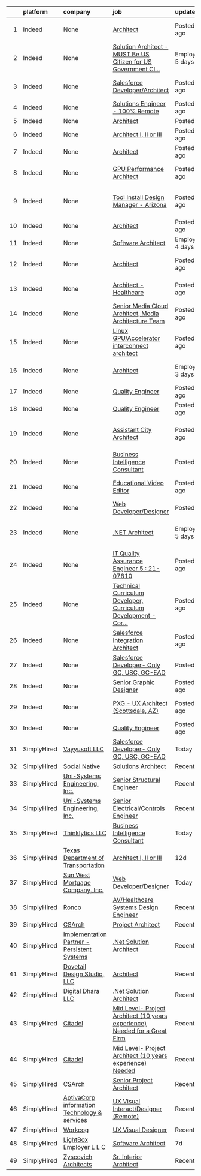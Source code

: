 

|    | platform    | company                                              | job                                                                                                                                                                                                                                                                                                                                                                                                                                                                                                                                                                                                                            | update_time               | location                                            |
|---:|:------------|:-----------------------------------------------------|:-------------------------------------------------------------------------------------------------------------------------------------------------------------------------------------------------------------------------------------------------------------------------------------------------------------------------------------------------------------------------------------------------------------------------------------------------------------------------------------------------------------------------------------------------------------------------------------------------------------------------------|:--------------------------|:----------------------------------------------------|
|  1 | Indeed      | None                                                 | [Architect](https://www.indeed.com/pagead/clk?mo=r&ad=-6NYlbfkN0DHfW9KadnLWgbx56GyaAL-L61uD6sI7FH5QFuArjBoSpTUFM-lBqYWCgOX1Spb4JrF69PnVA5sjOagFxArNDo5vWFQjG3_D1R0YvPb_7QsXYtcEqx6bs5MCvJPKs6kXuVCPtdAy6pGUygHaBoaXLRaWlAhmKp_H0p6UH3TcgeY36zFKuRJwOZmdyRuUaxRPXzFJ8L8zyp26qUPk229AheD173OiKzPYhNttr_JrVVRJYgX3y-XATC0sG_lVLxz_xp-oUc6RqEYoIL5kCoTNs1qdUcCZIhk1pHrt6-61ycUFUW4i7CjHo0JsjREST6wOwqI9-L45bMe7-UqZkobuC7JKZk4cU5IktV_1M6dMXRSgNCiUk01b1nm0-gTDCGWWhY1GrSQ5IgWx1-neruf8NU_XasLSxqqSgkfW2LgmPnhZNM6-Hl6bNg4eL4qGAu5eq6lL1FN-A9ZMxgB5cSqdioPkkxsGMzBrZw=&p=0&fvj=1&vjs=3)                                            | Posted9 days ago          | Galt, CA 95632+1 location                           |
|  2 | Indeed      | None                                                 | [Solution Architect - MUST Be US Citizen for US Government Cl...](https://www.indeed.com/company/Johnson-Technology-Systems-Inc/jobs/Solution-Architect-cd457670056b42b4?fccid=8fcfd17983e776ed&vjs=3)                                                                                                                                                                                                                                                                                                                                                                                                                         | EmployerActive 5 days ago | Remote                                              |
|  3 | Indeed      | None                                                 | [Salesforce Developer/Architect](https://www.indeed.com/rc/clk?jk=f73f354168893cb8&fccid=5c89b330c945c5d0&vjs=3)                                                                                                                                                                                                                                                                                                                                                                                                                                                                                                               | Posted4 days ago          | Sacramento, CA 95819 (East Sacramento area)         |
|  4 | Indeed      | None                                                 | [Solutions Engineer - 100% Remote](https://www.indeed.com/pagead/clk?mo=r&ad=-6NYlbfkN0BAezr-5Y981Z1DAlqNgxc_oBTCqSWb7n6OEBzxh4A7sETo1WeMC3rZv17NUiNRKDUeZIR8Ojp-ryKVsLKQbi8UVBPt_bJiRW2NaXOAS5CZsUAQo9jEVPR6pXh3N9FHIiXCgIa0-GB853xdWptJUMLALPn3dTurD9RDoNKXzMmBDkmBe12X7a-IWl3mqbAopZCEyZAn2HakyBrTXVd7m7Vy5Z0CwK-AYVUQ2Eiz_tP5IZvnydg1quxu7-OaE_iBvMpoc1vxTPnTxOa7jSl9AQqWOVj73gnXF6TdMD4H3mMiezKacwJaeERcCVXTO26-KNJmA-_AY_-HPqRWNjtO6NwbuHJQvgssVhM2v4W1E1xB1qamztAK9p2lP7n1FvOeshTK4SXZpkM8gsgZ3y7tOjEsEwbS4bl2volpOdfDrbwe99t7dnc5OL0DYCG4Hb1lON2DYLbyk8TIftFT5XYTA7pG4z4fKjzYcL2-SfULiDZcib-Pnsco673Y&p=1&fvj=1&vjs=3) | Posted10 days ago         | Phoenix, AZ+9 locations•Remote                      |
|  5 | Indeed      | None                                                 | [Architect](https://www.indeed.com/company/The-Vault-Home-Collection/jobs/Architect-d16ef0ea5152ff79?fccid=4808bf3b45e16c8d&vjs=3)                                                                                                                                                                                                                                                                                                                                                                                                                                                                                             | PostedToday               | Golden, CO                                          |
|  6 | Indeed      | None                                                 | [Architect I, II or III](https://www.indeed.com/rc/clk?jk=263ced32a0ad80b8&fccid=e787d33bd6f3ef98&vjs=3)                                                                                                                                                                                                                                                                                                                                                                                                                                                                                                                       | Posted12 days ago         | United States+1 location                            |
|  7 | Indeed      | None                                                 | [Architect](https://www.indeed.com/company/Imagination-Mechanics/jobs/Architect-c34043cfed252c19?fccid=252ab6f92f825250&vjs=3)                                                                                                                                                                                                                                                                                                                                                                                                                                                                                                 | Posted2 days ago          | Poulsbo, WA 98370                                   |
|  8 | Indeed      | None                                                 | [GPU Performance Architect](https://www.indeed.com/rc/clk?jk=5fa31ca609d91e82&fccid=936367796261bd6e&vjs=3)                                                                                                                                                                                                                                                                                                                                                                                                                                                                                                                    | Posted4 days ago          | Folsom, CA 95630+2 locations                        |
|  9 | Indeed      | None                                                 | [Tool Install Design Manager - Arizona](https://www.indeed.com/rc/clk?jk=9e0c4723e70caf5d&fccid=936367796261bd6e&vjs=3)                                                                                                                                                                                                                                                                                                                                                                                                                                                                                                        | Posted4 days ago          | Phoenix, AZ 85018 (Camelback East area)             |
| 10 | Indeed      | None                                                 | [Architect](https://www.indeed.com/rc/clk?jk=5727d4e4bab2bd70&fccid=0d6dfce213db15ab&vjs=3)                                                                                                                                                                                                                                                                                                                                                                                                                                                                                                                                    | Posted11 days ago         | Lafayette, CO 80026•Remote                          |
| 11 | Indeed      | None                                                 | [Software Architect](https://www.indeed.com/company/LightBox-Employer-L-L-C/jobs/Software-Architect-5bcc8d0e007ffd8b?fccid=6d182b0f66a4965c&vjs=3)                                                                                                                                                                                                                                                                                                                                                                                                                                                                             | EmployerActive 4 days ago | Remote                                              |
| 12 | Indeed      | None                                                 | [Architect](https://www.indeed.com/rc/clk?jk=9d6e3af771a7f483&fccid=23d7df2e2fea0910&vjs=3)                                                                                                                                                                                                                                                                                                                                                                                                                                                                                                                                    | Posted11 days ago         | Denver, CO 80202 (Lodo area)+2 locations            |
| 13 | Indeed      | None                                                 | [Architect - Healthcare](https://www.indeed.com/rc/clk?jk=939afeec8646e939&fccid=711f26889f3189e1&vjs=3)                                                                                                                                                                                                                                                                                                                                                                                                                                                                                                                       | Posted5 days ago          | Seattle, WA 98101 (Downtown area)                   |
| 14 | Indeed      | None                                                 | [Senior Media Cloud Architect, Media Architecture Team](https://www.indeed.com/rc/clk?jk=7fa11d39082e191a&fccid=fe2d21eef233e94a&vjs=3)                                                                                                                                                                                                                                                                                                                                                                                                                                                                                        | Posted7 days ago          | United States+17 locations                          |
| 15 | Indeed      | None                                                 | [Linux GPU/Accelerator interconnect architect](https://www.indeed.com/rc/clk?jk=3cd38b7945969d45&fccid=936367796261bd6e&vjs=3)                                                                                                                                                                                                                                                                                                                                                                                                                                                                                                 | Posted4 days ago          | Chandler, AZ 85226                                  |
| 16 | Indeed      | None                                                 | [Architect](https://www.indeed.com/company/Blue-Ridge-Hotel-Partners-LLC/jobs/Architect-f3fea741d32b7f5d?fccid=4709bfb5d052e441&vjs=3)                                                                                                                                                                                                                                                                                                                                                                                                                                                                                         | EmployerActive 3 days ago | Indianapolis, IN 46241 (Park Fletcher area)         |
| 17 | Indeed      | None                                                 | [Quality Engineer](https://www.indeed.com/rc/clk?jk=5149f784f26be10f&fccid=1bb6913d6fa0df67&vjs=3)                                                                                                                                                                                                                                                                                                                                                                                                                                                                                                                             | Posted9 days ago          | Goodyear, AZ                                        |
| 18 | Indeed      | None                                                 | [Quality Engineer](https://www.indeed.com/rc/clk?jk=5149f784f26be10f&fccid=1bb6913d6fa0df67&vjs=3)                                                                                                                                                                                                                                                                                                                                                                                                                                                                                                                             | Posted9 days ago          | Goodyear, AZ                                        |
| 19 | Indeed      | None                                                 | [Assistant City Architect](https://www.indeed.com/company/City-of-Des-Moines,-IA/jobs/Assistant-City-Architect-ad6c87eb5e506cf2?fccid=91e4d3f2c311f3f1&vjs=3)                                                                                                                                                                                                                                                                                                                                                                                                                                                                  | Posted5 days ago          | Des Moines, IA 50317 (Chesterfield area)            |
| 20 | Indeed      | None                                                 | [Business Intelligence Consultant](https://www.indeed.com/company/Thinklytics-LLC/jobs/Business-Intelligence-Consultant-2752dc580e8188bb?fccid=ec1cc64453a04b30&vjs=3)                                                                                                                                                                                                                                                                                                                                                                                                                                                         | PostedToday               | Remote                                              |
| 21 | Indeed      | None                                                 | [Educational Video Editor](https://www.indeed.com/rc/clk?jk=2dabe5a87855a469&fccid=b507b6dac4a707e7&vjs=3)                                                                                                                                                                                                                                                                                                                                                                                                                                                                                                                     | Posted7 days ago          | Austin, TX 73301 (St Edwards area)+2 locations      |
| 22 | Indeed      | None                                                 | [Web Developer/Designer](https://www.indeed.com/company/Sun-West-Mortgage-Company,-Inc./jobs/Web-Developer-Designer-a273aff80f57a8da?fccid=3f73b68eedf0e693&vjs=3)                                                                                                                                                                                                                                                                                                                                                                                                                                                             | PostedToday               | Guaynabo, PR 00968                                  |
| 23 | Indeed      | None                                                 | [.NET Architect](https://www.indeed.com/company/nLeague-Services/jobs/Net-Architect-6a11beb895c47b8a?fccid=ac10e7945650628e&vjs=3)                                                                                                                                                                                                                                                                                                                                                                                                                                                                                             | EmployerActive 5 days ago | Salem, OR (Southeast Salem area)+2 locations•Remote |
| 24 | Indeed      | None                                                 | [IT Quality Assurance Engineer 5 : 21-07810](https://www.indeed.com/rc/clk?jk=97c39d551d62e027&fccid=474b9602e1305593&vjs=3)                                                                                                                                                                                                                                                                                                                                                                                                                                                                                                   | Posted7 days ago          | Tempe, AZ 85282                                     |
| 25 | Indeed      | None                                                 | [Technical Curriculum Developer, Curriculum Development - Cor...](https://www.indeed.com/rc/clk?jk=fd1f7d2466d937ce&fccid=fe2d21eef233e94a&vjs=3)                                                                                                                                                                                                                                                                                                                                                                                                                                                                              | Posted6 days ago          | United States                                       |
| 26 | Indeed      | None                                                 | [Salesforce Integration Architect](https://www.indeed.com/rc/clk?jk=5901dda77d952a54&fccid=dd616958bd9ddc12&vjs=3)                                                                                                                                                                                                                                                                                                                                                                                                                                                                                                             | Posted9 days ago          | United States•Remote                                |
| 27 | Indeed      | None                                                 | [Salesforce Developer- Only GC, USC, GC-EAD](https://www.indeed.com/company/Vayyusoft-LLC/jobs/Salesforce-Developer-15bd8b46e42b224c?fccid=69130d4adc98cf76&vjs=3)                                                                                                                                                                                                                                                                                                                                                                                                                                                             | PostedToday               | Remote                                              |
| 28 | Indeed      | None                                                 | [Senior Graphic Designer](https://www.indeed.com/company/Alta-Planning/jobs/Senior-Graphic-Designer-3db42d52a9c381fb?fccid=a168a1dd87a271ab&vjs=3)                                                                                                                                                                                                                                                                                                                                                                                                                                                                             | Posted5 days ago          | Los Angeles, CA 90017                               |
| 29 | Indeed      | None                                                 | [PXG - UX Architect (Scottsdale, AZ)](https://www.indeed.com/rc/clk?jk=3b39fd7c339480d4&fccid=e590afd9e2fa1990&vjs=3)                                                                                                                                                                                                                                                                                                                                                                                                                                                                                                          | Posted12 days ago         | Scottsdale, AZ 85260 (North Scottsdale area)        |
| 30 | Indeed      | None                                                 | [Quality Engineer](https://www.indeed.com/rc/clk?jk=dc61ca52d9bfa708&fccid=0e37d150c006e1e4&vjs=3)                                                                                                                                                                                                                                                                                                                                                                                                                                                                                                                             | Posted8 days ago          | Goodyear, AZ 85395                                  |
| 31 | SimplyHired | [Vayyusoft LLC](None)                                | [Salesforce Developer- Only GC, USC, GC-EAD](https://www.simplyhired.com/job/V-qNqk4htaKB7Ec55HkXzEULy5ZmcdEIOovxJwkqQVW7VAinP3cMzw?q=visual+architect)                                                                                                                                                                                                                                                                                                                                                                                                                                                                        | Today                     | Remote                                              |
| 32 | SimplyHired | [Social Native](None)                                | [Solutions Architect](https://www.simplyhired.com/job/L6DtIPVWetcKbG-FQkL16Ef6QpsX5y1ewWE0XyR_A6BBHWSZ0kZpDA?q=visual+architect)                                                                                                                                                                                                                                                                                                                                                                                                                                                                                               | Recently                  | Remote                                              |
| 33 | SimplyHired | [Uni-Systems Engineering, Inc.](None)                | [Senior Structural Engineer](https://www.simplyhired.com/job/eO0oP_r-Pt8bHHRYXXUF34gjGY2xImG9Fr_4Xjv-BlaL-6pVo_yQTw?q=visual+architect)                                                                                                                                                                                                                                                                                                                                                                                                                                                                                        | Recently                  | Minneapolis, MN                                     |
| 34 | SimplyHired | [Uni-Systems Engineering, Inc.](None)                | [Senior Electrical/Controls Engineer](https://www.simplyhired.com/job/Jn5cN5DxFAR-l2tdUKvu-uLN_M6uJSHnE1PuaJqgReinflbk-dfZFA?q=visual+architect)                                                                                                                                                                                                                                                                                                                                                                                                                                                                               | Recently                  | Minneapolis, MN                                     |
| 35 | SimplyHired | [Thinklytics LLC](None)                              | [Business Intelligence Consultant](https://www.simplyhired.com/job/Ci_7EpZDvmjjYSqi5WsdsQhBx_uMfcMEYLxAdOijc_BmRVUKp0WOiw?q=visual+architect)                                                                                                                                                                                                                                                                                                                                                                                                                                                                                  | Today                     | Remote                                              |
| 36 | SimplyHired | [Texas Department of Transportation](None)           | [Architect I, II or III](https://www.simplyhired.com/job/0FEpn1f-2Arq_EGJkruk7DfpHp24XHESJhPghTR8JGp6zwM8tDC-Aw?q=visual+architect)                                                                                                                                                                                                                                                                                                                                                                                                                                                                                            | 12d                       | United States                                       |
| 37 | SimplyHired | [Sun West Mortgage Company, Inc.](None)              | [Web Developer/Designer](https://www.simplyhired.com/job/ThW3KIZdrhMdlavRXeXT_hmKbZXe5dtIPsZmLzu-JRfZL-SZrLwx6A?q=visual+architect)                                                                                                                                                                                                                                                                                                                                                                                                                                                                                            | Today                     | Guaynabo, PR                                        |
| 38 | SimplyHired | [Ronco](None)                                        | [AV/Healthcare Systems Design Engineer](https://www.simplyhired.com/job/2WOLiy-xizvFjKbe_SJX-ijXzeaFB5OI0ptw-Q18quJSKB6A-9ZtOA?q=visual+architect)                                                                                                                                                                                                                                                                                                                                                                                                                                                                             | Recently                  | Charlotte, NC                                       |
| 39 | SimplyHired | [CSArch](None)                                       | [Project Architect](https://www.simplyhired.com/job/8JlvPEvXFUNO1NYL3RbtEvSPky7rHHRZ0fmAMhl2Xk-q7pRy_JffJw?q=visual+architect)                                                                                                                                                                                                                                                                                                                                                                                                                                                                                                 | Recently                  | Newburgh, NY                                        |
| 40 | SimplyHired | [Implementation Partner - Persistent Systems](None)  | [.Net Solution Architect](https://www.simplyhired.com/job/QDKYxJ2vmReMJ6DKQVC7rLfGyRaVOPnXPdcfHdVZme8cRhUjfWQQKg?q=visual+architect)                                                                                                                                                                                                                                                                                                                                                                                                                                                                                           | Recently                  | Dresher, PA                                         |
| 41 | SimplyHired | [Dovetail Design Studio, LLC](None)                  | [Architect](https://www.simplyhired.com/job/i3sfSmwXp5QF2mlNYbCHI5VApkREr677343GXzTIFpxU7U6rIbUMZA?q=visual+architect)                                                                                                                                                                                                                                                                                                                                                                                                                                                                                                         | Recently                  | Fort Worth, TX                                      |
| 42 | SimplyHired | [Digital Dhara LLC](None)                            | [.Net Solution Architect](https://www.simplyhired.com/job/9UHThHdhxoWc0OQKuhfuGMGf6vmqzrBKBLka7Vzxx86iroRXoGbXag?q=visual+architect)                                                                                                                                                                                                                                                                                                                                                                                                                                                                                           | Recently                  | Dresher, PA                                         |
| 43 | SimplyHired | [Citadel](None)                                      | [Mid Level- Project Architect (10 years experience) Needed for a Great Firm](https://www.simplyhired.com/job/T-LVd0PtmSIdPIX0Qq1Ndt9bwHMWUaLiY5t6l2gz26Wf7QWPgXKV9w?q=visual+architect)                                                                                                                                                                                                                                                                                                                                                                                                                                        | Recently                  | Washington, DC                                      |
| 44 | SimplyHired | [Citadel](None)                                      | [Mid Level- Project Architect (10 years experience) Needed](https://www.simplyhired.com/job/1PWv8WfLGJfBc1tUx-FCYyR8lYIRDQH5HriKllMNaIGF0GgoM-NflA?q=visual+architect)                                                                                                                                                                                                                                                                                                                                                                                                                                                         | Recently                  | Washington, DC                                      |
| 45 | SimplyHired | [CSArch](None)                                       | [Senior Project Architect](https://www.simplyhired.com/job/Q1felN2An3dZ6VgXynNWxkB9-72xbGSiUnT8AadJ2-xvr-OMUmlL1Q?q=visual+architect)                                                                                                                                                                                                                                                                                                                                                                                                                                                                                          | Recently                  | Albany, NY                                          |
| 46 | SimplyHired | [AptivaCorp information Technology & services](None) | [UX Visual Interact/Designer (Remote)](https://www.simplyhired.com/job/-RQZg0tyTKPIMViTT1OVxOn9WSCCmxKynLbbWRSo8W23J3krCAUlfQ?q=visual+architect)                                                                                                                                                                                                                                                                                                                                                                                                                                                                              | Recently                  | Remote                                              |
| 47 | SimplyHired | [Workcog](None)                                      | [UX Visual Designer](https://www.simplyhired.com/job/C90zrGIP8ujLB7uWBk1iYQlDXL58YGYSP1plZVBsDdJXxA9OLs-cFg?q=visual+architect)                                                                                                                                                                                                                                                                                                                                                                                                                                                                                                | Recently                  | Minneapolis, MN                                     |
| 48 | SimplyHired | [LightBox Employer L L C](None)                      | [Software Architect](https://www.simplyhired.com/job/moj1-DofRCi_k8CZ_MLoH2DKVYGeR-6CA4OfIf8NnEPTUMerbaVGmA?q=visual+architect)                                                                                                                                                                                                                                                                                                                                                                                                                                                                                                | 7d                        | Remote                                              |
| 49 | SimplyHired | [Zyscovich Architects](None)                         | [Sr. Interior Architect](https://www.simplyhired.com/job/T7oet47aCOFHKQsEghPBtusux2cJdi0zmkul-G67QosaeOLXQtvx5Q?q=visual+architect)                                                                                                                                                                                                                                                                                                                                                                                                                                                                                            | Recently                  | Miami, FL                                           |